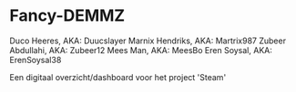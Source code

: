 # Fancy-DEMMZ
Duco Heeres,        AKA: Duucslayer
Marnix Hendriks,    AKA: Martrix987
Zubeer Abdullahi,   AKA: Zubeer12
Mees Man,           AKA: MeesBo
Eren Soysal,        AKA: ErenSoysal38


Een digitaal overzicht/dashboard voor het project 'Steam'
